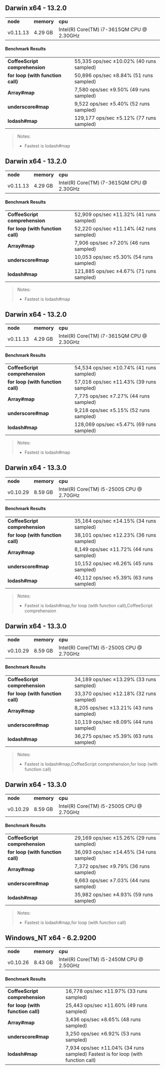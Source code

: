 Darwin x64 - 13.2.0
-----

<table><tr><td><b>node</b></td><td><b>memory</b></td><td><b>cpu</b></td></tr><tr><td>v0.11.13</td><td>4.29 GB</td><td>Intel(R) Core(TM) i7-3615QM CPU @ 2.30GHz</td></tr></table>

#### Benchmark Results ####

<table><tr><td><b>CoffeeScript comprehension</b></td><td>55,335 ops/sec ±10.02% (40 runs sampled)
</td></tr><tr><td><b>for loop (with function call)</b></td><td>50,896 ops/sec ±8.84% (51 runs sampled)
</td></tr><tr><td><b>Array#map</b></td><td>7,580 ops/sec ±9.50% (49 runs sampled)
</td></tr><tr><td><b>underscore#map</b></td><td>9,522 ops/sec ±5.40% (52 runs sampled)
</td></tr><tr><td><b>lodash#map</b></td><td>129,177 ops/sec ±5.12% (77 runs sampled)
</td></tr></table>

> Notes:
> - Fastest is lodash#map


Darwin x64 - 13.2.0
-----

<table><tr><td><b>node</b></td><td><b>memory</b></td><td><b>cpu</b></td></tr><tr><td>v0.11.13</td><td>4.29 GB</td><td>Intel(R) Core(TM) i7-3615QM CPU @ 2.30GHz</td></tr></table>

#### Benchmark Results ####

<table><tr><td><b>CoffeeScript comprehension</b></td><td>52,909 ops/sec ±11.32% (41 runs sampled)
</td></tr><tr><td><b>for loop (with function call)</b></td><td>52,220 ops/sec ±11.14% (42 runs sampled)
</td></tr><tr><td><b>Array#map</b></td><td>7,906 ops/sec ±7.20% (46 runs sampled)
</td></tr><tr><td><b>underscore#map</b></td><td>10,053 ops/sec ±5.30% (54 runs sampled)
</td></tr><tr><td><b>lodash#map</b></td><td>121,885 ops/sec ±4.67% (71 runs sampled)
</td></tr></table>

> Notes:
> - Fastest is lodash#map


Darwin x64 - 13.2.0
-----

<table><tr><td><b>node</b></td><td><b>memory</b></td><td><b>cpu</b></td></tr><tr><td>v0.11.13</td><td>4.29 GB</td><td>Intel(R) Core(TM) i7-3615QM CPU @ 2.30GHz</td></tr></table>

#### Benchmark Results ####

<table><tr><td><b>CoffeeScript comprehension</b></td><td>54,534 ops/sec ±10.74% (41 runs sampled)
</td></tr><tr><td><b>for loop (with function call)</b></td><td>57,016 ops/sec ±11.43% (39 runs sampled)
</td></tr><tr><td><b>Array#map</b></td><td>7,775 ops/sec ±7.27% (44 runs sampled)
</td></tr><tr><td><b>underscore#map</b></td><td>9,218 ops/sec ±5.15% (52 runs sampled)
</td></tr><tr><td><b>lodash#map</b></td><td>128,069 ops/sec ±5.47% (69 runs sampled)
</td></tr></table>

> Notes:
> - Fastest is lodash#map


Darwin x64 - 13.3.0
-----

<table><tr><td><b>node</b></td><td><b>memory</b></td><td><b>cpu</b></td></tr><tr><td>v0.10.29</td><td>8.59 GB</td><td>Intel(R) Core(TM) i5-2500S CPU @ 2.70GHz</td></tr></table>

#### Benchmark Results ####

<table><tr><td><b>CoffeeScript comprehension</b></td><td>35,164 ops/sec ±14.15% (34 runs sampled)
</td></tr><tr><td><b>for loop (with function call)</b></td><td>38,101 ops/sec ±12.23% (36 runs sampled)
</td></tr><tr><td><b>Array#map</b></td><td>8,149 ops/sec ±11.72% (44 runs sampled)
</td></tr><tr><td><b>underscore#map</b></td><td>10,152 ops/sec ±6.26% (45 runs sampled)
</td></tr><tr><td><b>lodash#map</b></td><td>40,112 ops/sec ±5.39% (63 runs sampled)
</td></tr></table>

> Notes:
> - Fastest is lodash#map,for loop (with function call),CoffeeScript comprehension


Darwin x64 - 13.3.0
-----

<table><tr><td><b>node</b></td><td><b>memory</b></td><td><b>cpu</b></td></tr><tr><td>v0.10.29</td><td>8.59 GB</td><td>Intel(R) Core(TM) i5-2500S CPU @ 2.70GHz</td></tr></table>

#### Benchmark Results ####

<table><tr><td><b>CoffeeScript comprehension</b></td><td>34,189 ops/sec ±13.29% (33 runs sampled)
</td></tr><tr><td><b>for loop (with function call)</b></td><td>33,370 ops/sec ±12.18% (32 runs sampled)
</td></tr><tr><td><b>Array#map</b></td><td>8,205 ops/sec ±13.21% (43 runs sampled)
</td></tr><tr><td><b>underscore#map</b></td><td>10,119 ops/sec ±8.09% (44 runs sampled)
</td></tr><tr><td><b>lodash#map</b></td><td>36,275 ops/sec ±5.39% (63 runs sampled)
</td></tr></table>

> Notes:
> - Fastest is lodash#map,CoffeeScript comprehension,for loop (with function call)


Darwin x64 - 13.3.0
-----

<table><tr><td><b>node</b></td><td><b>memory</b></td><td><b>cpu</b></td></tr><tr><td>v0.10.29</td><td>8.59 GB</td><td>Intel(R) Core(TM) i5-2500S CPU @ 2.70GHz</td></tr></table>

#### Benchmark Results ####

<table><tr><td><b>CoffeeScript comprehension</b></td><td>29,169 ops/sec ±15.26% (29 runs sampled)
</td></tr><tr><td><b>for loop (with function call)</b></td><td>36,093 ops/sec ±14.45% (34 runs sampled)
</td></tr><tr><td><b>Array#map</b></td><td>7,372 ops/sec ±9.79% (36 runs sampled)
</td></tr><tr><td><b>underscore#map</b></td><td>9,663 ops/sec ±7.03% (44 runs sampled)
</td></tr><tr><td><b>lodash#map</b></td><td>35,982 ops/sec ±4.93% (59 runs sampled)
</td></tr></table>

> Notes:
> - Fastest is lodash#map,for loop (with function call)


Windows_NT x64 - 6.2.9200
-----

<table><tr><td><b>node</b></td><td><b>memory</b></td><td><b>cpu</b></td></tr><tr><td>v0.10.26</td><td>8.43 GB</td><td>Intel(R) Core(TM) i5-2450M CPU @ 2.50GHz</td></tr></table>

#### Benchmark Results ####

<table><tr><td><b>CoffeeScript comprehension</b></td><td>16,778 ops/sec ±11.97% (33 runs sampled)
</td></tr><tr><td><b>for loop (with function call)</b></td><td>25,443 ops/sec ±11.60% (49 runs sampled)
</td></tr><tr><td><b>Array#map</b></td><td>3,436 ops/sec ±8.65% (48 runs sampled)
</td></tr><tr><td><b>underscore#map</b></td><td>3,250 ops/sec ±6.92% (53 runs sampled)
</td></tr><tr><td><b>lodash#map</b></td><td>7,934 ops/sec ±11.04% (34 runs sampled)
Fastest is for loop (with function call)
</td></tr>

